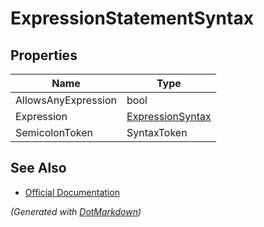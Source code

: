 # ExpressionStatementSyntax

## Properties

| Name                | Type                                    |
| ------------------- | --------------------------------------- |
| AllowsAnyExpression | bool                                    |
| Expression          | [ExpressionSyntax](ExpressionSyntax.md) |
| SemicolonToken      | SyntaxToken                             |

## See Also

* [Official Documentation](https://docs.microsoft.com/en-us/dotnet/api/microsoft.codeanalysis.csharp.syntax.expressionstatementsyntax)


*\(Generated with [DotMarkdown](http://github.com/JosefPihrt/DotMarkdown)\)*